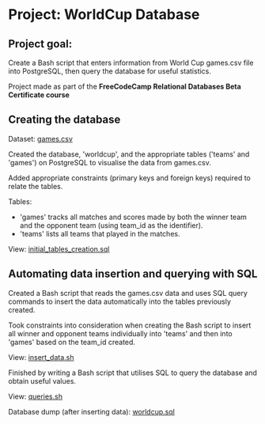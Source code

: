 #  Project: WorldCup Database 


## Project goal: 
Create a Bash script that enters information from World Cup games.csv file into PostgreSQL, then query the database for useful statistics.

Project made as part of the <b> FreeCodeCamp Relational Databases Beta Certificate course </b>


## Creating the database

Dataset:  <a href="https://github.com/DanielGraf28/code_examples/blob/main/world_cup_database/games.csv"> games.csv </a>

Created the database, 'worldcup', and the appropriate tables ('teams' and 'games') on PostgreSQL to visualise the data from games.csv.

Added appropriate constraints (primary keys and foreign keys) required to relate the tables.

Tables:
- 'games' tracks all matches and scores made by both the winner team and the opponent team (using team_id as the identifier).
- 'teams' lists all teams that played in the matches.

View: <a href="https://github.com/DanielGraf28/code_examples/blob/main/world_cup_database/initial%20tables%20creation.sql"> initial_tables_creation.sql
  </a>

## Automating data insertion and querying with SQL
Created a Bash script that reads the games.csv data and uses SQL query commands to insert the data automatically into the tables previously created.

Took constraints into consideration when creating the Bash script to insert all winner and opponent teams individually into 'teams' and then into 'games' based on the team_id created.

View: <a href="https://github.com/DanielGraf28/code_examples/blob/main/world_cup_database/insert_data.sh"> insert_data.sh
  </a>
  
Finished by writing a Bash script that utilises SQL to query the database and obtain useful values.

View: <a href="https://github.com/DanielGraf28/code_examples/blob/main/world_cup_database/queries.sh"> queries.sh
  </a>

Database dump (after inserting data): <a href="https://github.com/DanielGraf28/code_examples/blob/main/world_cup_database/world_cup.sql"> worldcup.sql </a>
